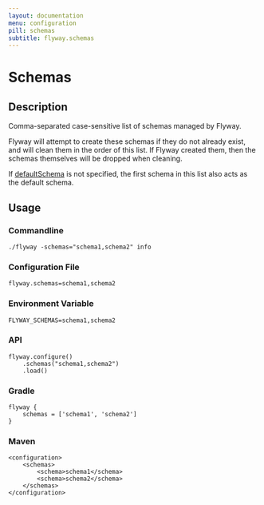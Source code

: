 ```yaml
---
layout: documentation
menu: configuration
pill: schemas
subtitle: flyway.schemas
---
```


# Schemas

## Description
Comma-separated case-sensitive list of schemas managed by Flyway. 

Flyway will attempt to create these schemas if they do not already exist, and will clean them in the order of this list. If Flyway created them, then the schemas themselves will be dropped when cleaning.

If [defaultSchema](/documentation/configuration/defaultSchema) is not specified, the first schema in this list also acts as the default schema. 

## Usage

### Commandline
```
./flyway -schemas="schema1,schema2" info
```

### Configuration File
```
flyway.schemas=schema1,schema2
```

### Environment Variable
```
FLYWAY_SCHEMAS=schema1,schema2
```

### API
```
flyway.configure()
    .schemas("schema1,schema2")
    .load()
```

### Gradle
```
flyway {
    schemas = ['schema1', 'schema2']
}
```

### Maven
```
<configuration>
    <schemas>
        <schema>schema1</schema>
        <schema>schema2</schema>
    </schemas>
</configuration>
```